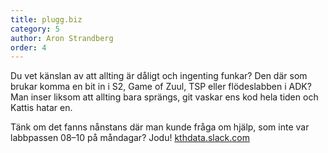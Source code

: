 ```yaml
---
title: plugg.biz
category: 5
author: Aron Strandberg
order: 4
---
```


Du vet känslan av att allting är dåligt och ingenting funkar? Den där som brukar komma en bit in i S2, Game of Zuul, TSP eller flödeslabben i ADK? Man inser liksom att allting bara sprängs, git vaskar ens kod hela tiden och Kattis hatar en. 

Tänk om det fanns nånstans där man kunde fråga om hjälp, som inte var labbpassen 08–10 på måndagar? Jodu! [kthdata.slack.com](kthdata.slack.com)
